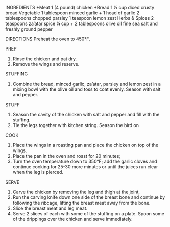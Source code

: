 

INGREDIENTS
+Meat
  1 (4 pound) chicken
+Bread
1 ½ cup diced crusty bread
Vegetable
  1 tablespoon minced garlic + 1 head of garlic
  2 tablespoons chopped parsley
  1 teaspoon lemon zest
Herbs & Spices
  2 teaspoons za’atar spice
  ¼ cup + 2 tablespoons olive oil
  fine sea salt and freshly
  ground pepper


DIRECTIONS
Preheat the oven to 450°F.

PREP
1. Rinse the chicken and pat dry. 
2. Remove the wings and reserve.

STUFFING
1. Combine the bread, minced garlic, za’atar, parsley and lemon zest in a mixing bowl with the olive oil and toss to coat evenly. Season with salt and pepper. 

STUFF
1. Season the cavity of the chicken with salt and pepper and fill with the stuffing. 
2. Tie the legs together with kitchen string. Season the bird on

COOK
1. Place the wings in a roasting pan and place the chicken on top of the wings. 
2. Place the pan in the oven and roast for 20 minutes; 
3. Turn the oven temperature down to 350°F; add the garlic cloves and continue cooking for 25-30 more minutes or until the juices run clear when the leg is pierced.

SERVE
1. Carve the chicken by removing the leg and thigh at the joint, 
2. Run the carving knife down one side of the breast bone and continue by following the ribcage, lifting the breast meat away from the bone. 
3. Slice the breast meat and leg meat. 
4. Serve 2 slices of each with some of the stuffing on a plate. Spoon some of the drippings over the chicken and serve immediately.
